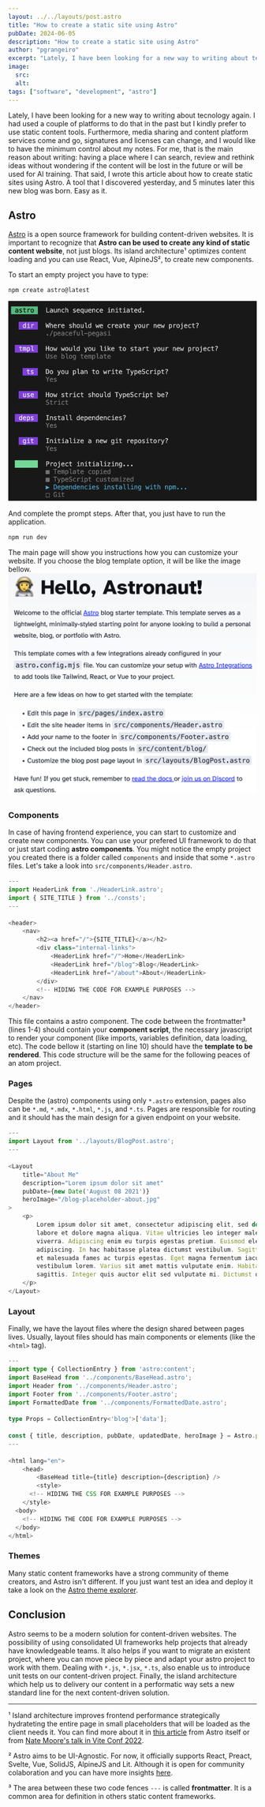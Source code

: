 ```yaml
---
layout: ../../layouts/post.astro
title: "How to create a static site using Astro"
pubDate: 2024-06-05
description: "How to create a static site using Astro"
author: "pgrangeiro"
excerpt: "Lately, I have been looking for a new way to writing about tecnology again. I had used a couple of platforms to do that in the past but I kindly prefer to use static content tools. Furthermore, media sharing and content platform services come and go, signatures and licenses can change, and I would like to have the minimum control about my notes. For me, that is the main reason about writing: having a place where I can search, review and rethink ideas without wondering if the content will be lost in the future or will be used for AI training. That said, I wrote this article about how to create static sites using Astro. A tool that I discovered yesterday, and 5 minutes later this new blog was born. Easy as it."
image:
  src:
  alt:
tags: ["software", "development", "astro"]
---
```

Lately, I have been looking for a new way to writing about tecnology again. I had used a couple of platforms to do that in the past but I kindly prefer to use static content tools. Furthermore, media sharing and content platform services come and go, signatures and licenses can change, and I would like to have the minimum control about my notes. For me, that is the main reason about writing: having a place where I can search, review and rethink ideas without wondering if the content will be lost in the future or will be used for AI training. That said, I wrote this article about how to create static sites using Astro. A tool that I discovered yesterday, and 5 minutes later this new blog was born. Easy as it.

## Astro

<a href="https://astro.build/" target="_blank">Astro</a> is a open source framework for building content-driven websites. It is important to recognize that **Astro can be used to create any kind of static content website**, not just blogs. Its island architecture¹ optimizes content loading and you can use React, Vue, AlpineJS², to create new components.

To start an empty project you have to type:
```bash
npm create astro@latest
```
![image](/public/posts/MjAyNDA2MDUyMDEy-1.png)

And complete the prompt steps. After that, you just have to run the application.
```bash
npm run dev
```

The main page will show you instructions how you can customize your website. If you choose the blog template option, it will be like the image bellow. 
![image](/public/posts/MjAyNDA2MDUyMDEy-2.png)

### Components
In case of having frontend experience, you can start to customize and create new components. You can use your prefered UI framework to do that or just start coding __astro components__. You might notice the empty project you created there is a folder called `components` and inside that some `*.astro` files. Let's take a look into `src/components/Header.astro`.

```ts title="src/components/Header.astro" showLineNumbers {1-4,10-12}
---
import HeaderLink from './HeaderLink.astro';
import { SITE_TITLE } from '../consts';
---

<header>
	<nav>
		<h2><a href="/">{SITE_TITLE}</a></h2>
		<div class="internal-links">
			<HeaderLink href="/">Home</HeaderLink>
			<HeaderLink href="/blog">Blog</HeaderLink>
			<HeaderLink href="/about">About</HeaderLink>
		</div>
		<!-- HIDING THE CODE FOR EXAMPLE PURPOSES -->
	</nav>
</header>
```

This file contains a astro component. The code between the frontmatter³ (lines 1-4) should contain your **component script**, the necessary javascript to render your component (like imports, variables definition, data loading, etc). The code bellow it (starting on line 10) should have the **template to be rendered**. This code structure will be the same for the following peaces of an atom project.

### Pages
Despite the (astro) components using only `*.astro` extension, pages also can be `*.md`, `*.mdx`, `*.html`, `*.js`, and `*.ts`. Pages are responsible for routing and it should has the main design for a given endpoint on your website. 

```ts title="src/pages/about.astro"
---
import Layout from '../layouts/BlogPost.astro';
---

<Layout
	title="About Me"
	description="Lorem ipsum dolor sit amet"
	pubDate={new Date('August 08 2021')}
	heroImage="/blog-placeholder-about.jpg"
>
	<p>
		Lorem ipsum dolor sit amet, consectetur adipiscing elit, sed do eiusmod tempor incididunt ut
		labore et dolore magna aliqua. Vitae ultricies leo integer malesuada nunc vel risus commodo
		viverra. Adipiscing enim eu turpis egestas pretium. Euismod elementum nisi quis eleifend quam
		adipiscing. In hac habitasse platea dictumst vestibulum. Sagittis purus sit amet volutpat. Netus
		et malesuada fames ac turpis egestas. Eget magna fermentum iaculis eu non diam phasellus
		vestibulum lorem. Varius sit amet mattis vulputate enim. Habitasse platea dictumst quisque
		sagittis. Integer quis auctor elit sed vulputate mi. Dictumst quisque sagittis purus sit amet.
	</p>
</Layout>
```

### Layout

Finally, we have the layout files where the design shared between pages lives. Usually, layout files should has main components or elements (like the `<html>` tag). 

```ts title="src/layouts/BlogPost.astro"
---
import type { CollectionEntry } from 'astro:content';
import BaseHead from '../components/BaseHead.astro';
import Header from '../components/Header.astro';
import Footer from '../components/Footer.astro';
import FormattedDate from '../components/FormattedDate.astro';

type Props = CollectionEntry<'blog'>['data'];

const { title, description, pubDate, updatedDate, heroImage } = Astro.props;
---

<html lang="en">
	<head>
		<BaseHead title={title} description={description} />
		<style>
      <!-- HIDING THE CSS FOR EXAMPLE PURPOSES -->
    </style>
  <body>
    <!-- HIDING THE CODE FOR EXAMPLE PURPOSES -->
  </body>
</html>
```

### Themes

Many static content frameworks have a strong community of theme creators, and Astro isn't different. If you just want test an idea and deploy it take a look on the <a href="https://astro.build/themes/" target="_blank">Astro theme explorer</a>.


## Conclusion

Astro seems to be a modern solution for content-driven websites. The possibility of using consolidated UI frameworks help projects that already have knowledgeable teams. It also helps if you want to migrate an existent project, where you can move piece by piece and adapt your astro project to work with them. Dealing with `*.js`, `*.jsx`, `*.ts`, also enable us to introduce unit tests on our content-driven project. Finally, the island architecture which help us to delivery our content in a performatic way sets a new standard line for the next content-driven solution.


---
¹ Island architecture improves frontend performance strategically hydrateting the entire page in small placeholders that will be loaded as the client needs it. You can find more about it in <a href="https://docs.astro.build/en/concepts/islands/" target="_blank">this article</a> from Astro itself or from <a href="https://www.youtube.com/watch?v=SICd8tTEqvs" target="_blank">Nate Moore's talk in Vite Conf 2022</a>.

² Astro aims to be UI-Agnostic. For now, it officially supports React, Preact, Svelte, Vue, SolidJS, AlpineJS and Lit. Although it is open for community colaboration and you can have more insights <a href="https://docs.astro.build/en/guides/framework-components/" target="_blank">here</a>.

³ The area between these two code fences `---` is called __frontmatter__. It is a common area for definition in others static content frameworks.